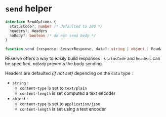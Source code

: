 # `send` helper

```typescript
interface SendOptions {
  statusCode?: number /* defaulted to 200 */
  headers?: Headers
  noBody?: boolean /* do not send body */
}

function send (response: ServerResponse, data?: string | object | ReadableStream, options?: SendOptions): Promise<void>
```

REserve offers a way to easily build responses : `statusCode` and `headers` can be specified, `noBody` prevents the body sending.

Headers are defaulted *(if not set)* depending on the `data` type :
* `string` :
  * `content-type` is set to `text/plain`
  * `content-length` is set computed a text encoder
* `object` :
  * `content-type` is set to `application/json`
  * `content-length` is set using a text encoder
